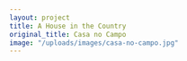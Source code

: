 ```yaml
---
layout: project
title: A House in the Country
original_title: Casa no Campo
image: "/uploads/images/casa-no-campo.jpg"
---
```

